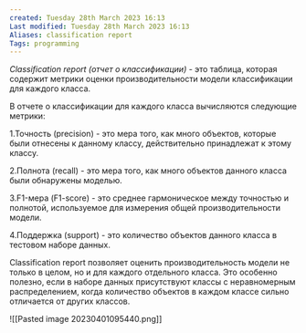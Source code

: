 ```yaml
---
created: Tuesday 28th March 2023 16:13
Last modified: Tuesday 28th March 2023 16:13
Aliases: classification report
Tags: programming
---
```



*Classification report (отчет о классификации)* - это таблица, которая содержит метрики оценки производительности модели классификации для каждого класса.

В отчете о классификации для каждого класса вычисляются следующие метрики:

1.Точность (precision) - это мера того, как много объектов, которые были отнесены к данному классу, действительно принадлежат к этому классу.
    
2.Полнота (recall) - это мера того, как много объектов данного класса были обнаружены моделью.
    
3.F1-мера (F1-score) - это среднее гармоническое между точностью и полнотой, используемое для измерения общей производительности модели.
    
4.Поддержка (support) - это количество объектов данного класса в тестовом наборе данных.
    
Classification report позволяет оценить производительность модели не только в целом, но и для каждого отдельного класса. Это особенно полезно, если в наборе данных присутствуют классы с неравномерным распределением, когда количество объектов в каждом классе сильно отличается от других классов.

![[Pasted image 20230401095440.png]]